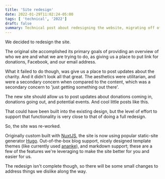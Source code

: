 ```yaml
---
title: 'Site redesign'
date: 2022-01-29T11:02:24-05:00
tags: [ 'technical', '2022']
draft: false 
summary: Technical post about redesigning the website, migrating off of custom build architecture and onto Hugo
---
```


We decided to redesign the site.

The original site accomplished its primary goals of providing an overview of who we are and what we are trying to do, as giving us a place to put link for donations, Facebook, and our email address.


What it failed to do though, was give us a place to post updates about the charity.
And it didn't look all that great.
The aesthetics were utilitarian, and were a secondary concern when compared to the content, which was a secondary concern to 'just getting something out there'.

The new site should allow us to post updates about donations coming in, donations going out, and potential events.
And cool little posts like this.

That could have been built into the existing design, but the level of effort to support that functionality is very close to that of doing a full redesign.

So, the site was re-worked.

Originally custom built with [NuxtJS](https://nuxtjs.org), the site is now using popular static-site generator [Hugo](https://gohugo.io).
Out-of-the-box blog support, nicely designed template themes (like currently used [ananke](https://themes.gohugo.io/themes/gohugo-theme-ananke/)), and markdown support;
these are a few of the features we're leveraging to make the site better for you and easier for us.

The redesign isn't complete though, so there will be some small changes to address things we dislike along the way.
